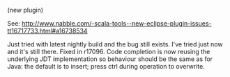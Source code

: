(new plugin)

See:
http://www.nabble.com/-scala-tools--new-eclipse-plugin-issues-tt16717733.html#a16738534

Just tried with latest nightly build and the bug still exists.
I've tried just now and it's still there.
Fixed in r17096. Code completion is now reusing the underlying JDT implementation so behaviour should be the same as for Java: the default is to insert; press ctrl during operation to overwrite.
